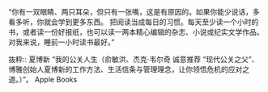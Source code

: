 “你有一双眼睛、两只耳朵，但只有一张嘴，这是有原因的。如果你能少说话，多看多听，你就会学到更多东西。
把阅读当成每日的习惯。每天至少读一个小时的书，或者读一份好报纸，也可以读一两本精心编辑的杂志、小说或纪实文学作品。对我来说，睡前一小时读书最好。”

抜粋:: 夏博新  “我的公关人生（俞敏洪、杰克·韦尔奇 诚意推荐 “现代公关之父”、博雅创始人夏博新的工作方法、生活信条与管理理念，让你领悟危机的应对之道。）”。 Apple Books  
